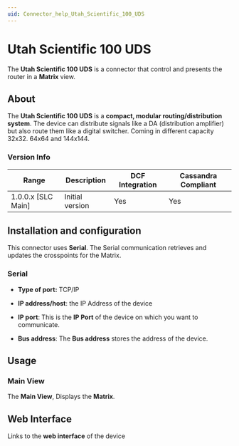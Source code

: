 ```yaml
---
uid: Connector_help_Utah_Scientific_100_UDS
---
```


# Utah Scientific 100 UDS

The **Utah Scientific 100 UDS** is a connector that control and presents the router in a **Matrix** view.

## About

The **Utah Scientific 100 UDS** is a **compact, modular routing/distribution system**. The device can distribute signals like a DA (distribution amplifier) but also route them like a digital switcher. Coming in different capacity 32x32. 64x64 and 144x144.

### Version Info

| Range | Description | DCF Integration | Cassandra Compliant |
|----------------------|-----------------|---------------------|-------------------------|
| 1.0.0.x [SLC Main]   | Initial version | Yes                 | Yes                     |


## Installation and configuration

This connector uses **Serial**. The Serial communication retrieves and updates the crosspoints for the Matrix.

### Serial
- **Type of port:** TCP/IP

- **IP address/host**: the IP Address of the device

- **IP port**: This is the **IP Port** of the device on which you want to communicate.

- **Bus address**: The **Bus address** stores the address of the device.

## Usage

### Main View

The **Main View**, Displays the **Matrix**.

## Web Interface
Links to the **web interface** of the device

